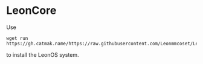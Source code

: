 # LeonCore
Use
```shell
wget run https://gh.catmak.name/https://raw.githubusercontent.com/Leonmmcoset/LeonCore/refs/heads/main/installer.lua
```
to install the LeonOS system.
